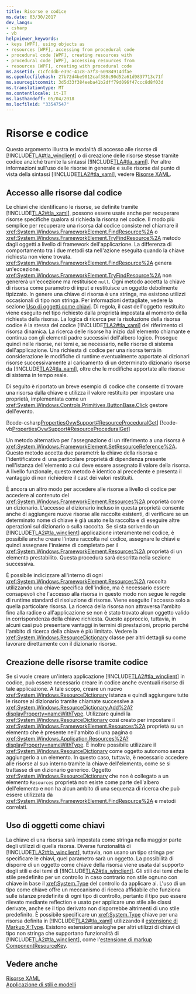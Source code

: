 ```yaml
---
title: Risorse e codice
ms.date: 03/30/2017
dev_langs:
- csharp
- vb
helpviewer_keywords:
- keys [WPF], using objects as
- resources [WPF], accessing from procedural code
- procedural code [WPF], creating resources with
- procedural code [WPF], accessing resources from
- resources [WPF], creating with procedural code
ms.assetid: c1cfcddb-e39c-41c8-a7f3-60984914dfae
ms.openlocfilehash: 27b72d4be9012caf388c90d52a61d9837713c71f
ms.sourcegitcommit: 3d5d33f384eeba41b2dff79d096f47ccc8d8f03d
ms.translationtype: MT
ms.contentlocale: it-IT
ms.lasthandoff: 05/04/2018
ms.locfileid: "33547547"
---
```

# <a name="resources-and-code"></a>Risorse e codice
Questo argomento illustra le modalità di accesso alle risorse di [!INCLUDE[TLA#tla_winclient](../../../../includes/tlasharptla-winclient-md.md)] o di creazione delle risorse stesse tramite codice anziché tramite la sintassi [!INCLUDE[TLA#tla_xaml](../../../../includes/tlasharptla-xaml-md.md)]. Per altre informazioni sull'uso delle risorse in generale e sulle risorse dal punto di vista della sintassi [!INCLUDE[TLA2#tla_xaml](../../../../includes/tla2sharptla-xaml-md.md)], vedere [Risorse XAML](../../../../docs/framework/wpf/advanced/xaml-resources.md).  
  
  
  
<a name="accessing"></a>   
## <a name="accessing-resources-from-code"></a>Accesso alle risorse dal codice  
 Le chiavi che identificano le risorse, se definite tramite [!INCLUDE[TLA2#tla_xaml](../../../../includes/tla2sharptla-xaml-md.md)], possono essere usate anche per recuperare risorse specifiche qualora si richieda la risorsa nel codice. Il modo più semplice per recuperare una risorsa dal codice consiste nel chiamare il <xref:System.Windows.FrameworkElement.FindResource%2A> o <xref:System.Windows.FrameworkElement.TryFindResource%2A> metodo dagli oggetti a livello di framework dell'applicazione. La differenza di comportamento tra i due metodi sta nell'azione eseguita quando la chiave richiesta non viene trovata. <xref:System.Windows.FrameworkElement.FindResource%2A> genera un'eccezione. <xref:System.Windows.FrameworkElement.TryFindResource%2A> non genererà un'eccezione ma restituisce `null`. Ogni metodo accetta la chiave di risorsa come parametro di input e restituisce un oggetto debolmente tipizzato. In genere una chiave di risorsa è una stringa, ma esistono utilizzi occasionali di tipo non stringa. Per informazioni dettagliate, vedere la sezione [Uso di oggetti come chiavi](#objectaskey). Di regola, il cast dell'oggetto restituito viene eseguito nel tipo richiesto dalla proprietà impostata al momento della richiesta della risorsa. La logica di ricerca per la risoluzione della risorsa codice è la stessa del codice [!INCLUDE[TLA2#tla_xaml](../../../../includes/tla2sharptla-xaml-md.md)] del riferimento di risorsa dinamica. La ricerca delle risorse ha inizio dall'elemento chiamante e continua con gli elementi padre successivi dell'albero logico. Prosegue quindi nelle risorse, nei temi e, se necessario, nelle risorse di sistema dell'applicazione. Una richiesta di codice per una risorsa terrà in considerazione le modifiche di runtime eventualmente apportate ai dizionari risorse successivamente al caricamento di un determinato dizionario risorse da [!INCLUDE[TLA2#tla_xaml](../../../../includes/tla2sharptla-xaml-md.md)], oltre che le modifiche apportate alle risorse di sistema in tempo reale.  
  
 Di seguito è riportato un breve esempio di codice che consente di trovare una risorsa dalla chiave e utilizza il valore restituito per impostare una proprietà, implementata come un <xref:System.Windows.Controls.Primitives.ButtonBase.Click> gestore dell'evento.  
  
 [!code-csharp[PropertiesOvwSupport#ResourceProceduralGet](../../../../samples/snippets/csharp/VS_Snippets_Wpf/PropertiesOvwSupport/CSharp/page3.xaml.cs#resourceproceduralget)]
 [!code-vb[PropertiesOvwSupport#ResourceProceduralGet](../../../../samples/snippets/visualbasic/VS_Snippets_Wpf/PropertiesOvwSupport/visualbasic/page3.xaml.vb#resourceproceduralget)]  
  
 Un metodo alternativo per l'assegnazione di un riferimento a una risorsa è <xref:System.Windows.FrameworkElement.SetResourceReference%2A>. Questo metodo accetta due parametri: la chiave della risorsa e l'identificatore di una particolare proprietà di dipendenza presente nell'istanza dell'elemento a cui deve essere assegnato il valore della risorsa. A livello funzionale, questo metodo è identico al precedente e presenta il vantaggio di non richiedere il cast dei valori restituiti.  
  
 È ancora un altro modo per accedere alle risorse a livello di codice per accedere al contenuto del <xref:System.Windows.FrameworkElement.Resources%2A> proprietà come un dizionario. L'accesso al dizionario incluso in questa proprietà consente anche di aggiungere nuove risorse alle raccolte esistenti, di verificare se un determinato nome di chiave è già usato nella raccolta e di eseguire altre operazioni sul dizionario o sulla raccolta. Se si sta scrivendo un [!INCLUDE[TLA2#tla_winclient](../../../../includes/tla2sharptla-winclient-md.md)] applicazione interamente nel codice, è possibile anche creare l'intera raccolta nel codice, assegnare le chiavi e quindi assegnare l'insieme di completato per il <xref:System.Windows.FrameworkElement.Resources%2A> proprietà di un elemento prestabilito. Questa procedura sarà descritta nella sezione successiva.  
  
 È possibile indicizzare all'interno di ogni <xref:System.Windows.FrameworkElement.Resources%2A> raccolta utilizzando una chiave specifica dell'indice, ma è necessario essere consapevoli che l'accesso alla risorsa in questo modo non segue le regole di runtime standard di risoluzione di risorse. Viene eseguito l'accesso solo a quella particolare risorsa. La ricerca della risorsa non attraversa l'ambito fino alla radice o all'applicazione se non è stato trovato alcun oggetto valido in corrispondenza della chiave richiesta. Questo approccio, tuttavia, in alcuni casi può presentare vantaggi in termini di prestazioni, proprio perché l'ambito di ricerca della chiave è più limitato. Vedere la <xref:System.Windows.ResourceDictionary> classe per altri dettagli su come lavorare direttamente con il dizionario risorse.  
  
<a name="creating"></a>   
## <a name="creating-resources-with-code"></a>Creazione delle risorse tramite codice  
 Se si vuole creare un'intera applicazione [!INCLUDE[TLA2#tla_winclient](../../../../includes/tla2sharptla-winclient-md.md)] in codice, può essere necessario creare in codice anche eventuali risorse di tale applicazione. A tale scopo, creare un nuovo <xref:System.Windows.ResourceDictionary> istanza e quindi aggiungere tutte le risorse al dizionario tramite chiamate successive a <xref:System.Windows.ResourceDictionary.Add%2A?displayProperty=nameWithType>. Utilizzare quindi la <xref:System.Windows.ResourceDictionary> così creato per impostare il <xref:System.Windows.FrameworkElement.Resources%2A> proprietà su un elemento che è presente nell'ambito di una pagina o <xref:System.Windows.Application.Resources%2A?displayProperty=nameWithType>. È inoltre possibile utilizzare il <xref:System.Windows.ResourceDictionary> come oggetto autonomo senza aggiungerlo a un elemento. In questo caso, tuttavia, è necessario accedere alle risorse al suo interno tramite la chiave dell'elemento, come se si trattasse di un dizionario generico. Oggetto <xref:System.Windows.ResourceDictionary> che non è collegato a un elemento `Resources` proprietà non esiste come parte dell'albero dell'elemento e non ha alcun ambito di una sequenza di ricerca che può essere utilizzata da <xref:System.Windows.FrameworkElement.FindResource%2A> e metodi correlati.  
  
<a name="objectaskey"></a>   
## <a name="using-objects-as-keys"></a>Uso di oggetti come chiavi  
 La chiave di una risorsa sarà impostata come stringa nella maggior parte degli utilizzi di quella risorsa. Diverse funzionalità di [!INCLUDE[TLA2#tla_winclient](../../../../includes/tla2sharptla-winclient-md.md)], tuttavia, non usano un tipo stringa per specificare le chiavi, quel parametro sarà un oggetto. La possibilità di disporre di un oggetto come chiave della risorsa viene usata dal supporto degli stili e dei temi di [!INCLUDE[TLA2#tla_winclient](../../../../includes/tla2sharptla-winclient-md.md)]. Gli stili dei temi che lo stile predefinito per un controllo in caso contrario non stile ognuno con chiave in base il <xref:System.Type> del controllo da applicare ai. L'uso di un tipo come chiave offre un meccanismo di ricerca affidabile che funziona sulle istanze predefinite di ogni tipo di controllo, pertanto il tipo può essere rilevato mediante reflection e usato per applicare uno stile alle classi derivate, anche se il tipo derivato non disporrebbe altrimenti di uno stile predefinito. È possibile specificare un <xref:System.Type> chiave per una risorsa definita in [!INCLUDE[TLA2#tla_xaml](../../../../includes/tla2sharptla-xaml-md.md)] utilizzando il [estensione di Markup X:Type](../../../../docs/framework/xaml-services/x-type-markup-extension.md). Esistono estensioni analoghe per altri utilizzi di chiavi di tipo non stringa che supportano funzionalità di [!INCLUDE[TLA2#tla_winclient](../../../../includes/tla2sharptla-winclient-md.md)], come l'[estensione di markup ComponentResourceKey](../../../../docs/framework/wpf/advanced/componentresourcekey-markup-extension.md).  
  
## <a name="see-also"></a>Vedere anche  
 [Risorse XAML](../../../../docs/framework/wpf/advanced/xaml-resources.md)  
 [Applicazione di stili e modelli](../../../../docs/framework/wpf/controls/styling-and-templating.md)
